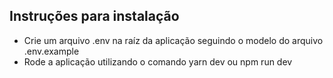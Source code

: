 ## Instruções para instalação

- Crie um arquivo .env na raíz da aplicação seguindo o modelo do arquivo .env.example
- Rode a aplicação utilizando o comando yarn dev ou npm run dev

